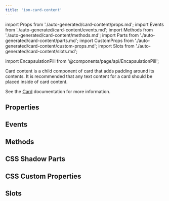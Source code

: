 ```yaml
---
title: 'ion-card-content'
---
```


import Props from './auto-generated/card-content/props.md';
import Events from './auto-generated/card-content/events.md';
import Methods from './auto-generated/card-content/methods.md';
import Parts from './auto-generated/card-content/parts.md';
import CustomProps from './auto-generated/card-content/custom-props.md';
import Slots from './auto-generated/card-content/slots.md';

import EncapsulationPill from '@components/page/api/EncapsulationPill';

Card content is a child component of card that adds padding around its contents. It is recommended that any text content for a card should be placed inside of card content.

See the [Card](./card) documentation for more information.

## Properties

<Props />

## Events

<Events />

## Methods

<Methods />

## CSS Shadow Parts

<Parts />

## CSS Custom Properties

<CustomProps />

## Slots

<Slots />
